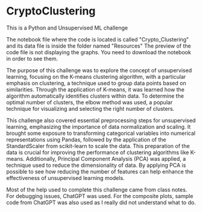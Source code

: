 # CryptoClustering
This is a Python and Unsupervised ML challenge

The notebook file where the code is located is called "Crypto_Clustering" and its data file is inside the folder named "Resources"
The preview of the code file is not displaying the graphs. You need to download the notebook in order to see them.

The purpose of this challenge was to explore the concept of unsupervised learning, focusing on the K-means clustering algorithm, with a particular emphasis on clustering, a technique used to group data points based on similarities. Through the application of K-means, it was learned how the algorithm automatically identifies clusters within data. To determine the optimal number of clusters,  the elbow method was used, a popular technique for visualizing and selecting the right number of clusters. 

This challenge also covered essential preprocessing steps for unsupervised learning, emphasizing the importance of data normalization and scaling. It brought some exposure to transforming categorical variables into numerical representations using Pandas, followed by the application of the StandardScaler from scikit-learn to scale the data. This preparation of the data is crucial for improving the performance of clustering algorithms like K-means. Additionally,  Principal Component Analysis (PCA) was applied, a technique used to reduce the dimensionality of data. By applying PCA is possible to see how reducing the number of features can help enhance the effectiveness of unsupervised learning models.

Most of the help used to complete this challenge came from class notes. For debugging issues, ChatGPT was used. For the composite plots, sample code from ChatGPT was also used as I really did not understand what to do. 
